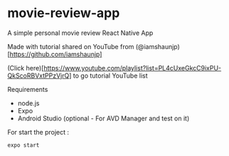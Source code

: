 # movie-review-app
A simple personal movie review React Native App

Made with tutorial shared on YouTube from (@iamshaunjp)[https://github.com/iamshaunjp]

(Click here)[https://www.youtube.com/playlist?list=PL4cUxeGkcC9ixPU-QkScoRBVxtPPzVjrQ] to go tutorial YouTube list

Requirements
- node.js
- Expo
- Android Studio (optional - For AVD Manager and test on it)

For start the project : 

`expo start`
